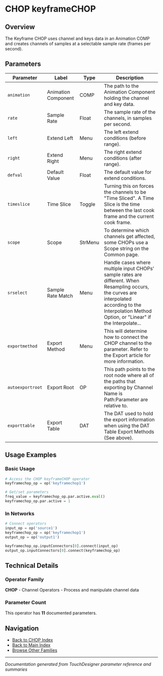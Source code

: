 # CHOP keyframeCHOP

## Overview

The Keyframe CHOP uses channel and keys data in an Animation COMP and creates channels of samples at a selectable sample rate (frames per second).

## Parameters

| Parameter | Label | Type | Description |
|-----------|-------|------|-------------|
| `animation` | Animation Component | COMP | The path to the Animation Component holding the channel and key data. |
| `rate` | Sample Rate | Float | The sample rate of the channels, in samples per second. |
| `left` | Extend Left | Menu | The left extend conditions (before range). |
| `right` | Extend Right | Menu | The right extend conditions (after range). |
| `defval` | Default Value | Float | The default value for extend conditions. |
| `timeslice` | Time Slice | Toggle | Turning this on forces the channels to be "Time Sliced".  A Time Slice is the time between the last cook frame and the current cook frame. |
| `scope` | Scope | StrMenu | To determine which channels get affected, some CHOPs use a Scope string on the Common page. |
| `srselect` | Sample Rate Match | Menu | Handle cases where multiple input CHOPs' sample rates are different. When Resampling occurs, the curves are interpolated according to the Interpolation Method Option, or "Linear" if the Interpolate... |
| `exportmethod` | Export Method | Menu | This will determine how to connect the CHOP channel to the parameter. Refer to the Export article for more information. |
| `autoexportroot` | Export Root | OP | This path points to the root node where all of the paths that exporting by Channel Name is Path:Parameter are relative to. |
| `exporttable` | Export Table | DAT | The DAT used to hold the export information when using the DAT Table Export Methods (See above). |

## Usage Examples

### Basic Usage

```python
# Access the CHOP keyframeCHOP operator
keyframechop_op = op('keyframechop1')

# Get/set parameters
freq_value = keyframechop_op.par.active.eval()
keyframechop_op.par.active = 1
```

### In Networks

```python
# Connect operators
input_op = op('source1')
keyframechop_op = op('keyframechop1')
output_op = op('output1')

keyframechop_op.inputConnectors[0].connect(input_op)
output_op.inputConnectors[0].connect(keyframechop_op)
```

## Technical Details

### Operator Family

**CHOP** - Channel Operators - Process and manipulate channel data

### Parameter Count

This operator has **11** documented parameters.

## Navigation

- [Back to CHOP Index](../CHOP/CHOP_INDEX.md)
- [Back to Main Index](../OPERATORS_INDEX.md)
- [Browse Other Families](../OPERATORS_INDEX.md#quick-navigation)

---
*Documentation generated from TouchDesigner parameter reference and summaries*
